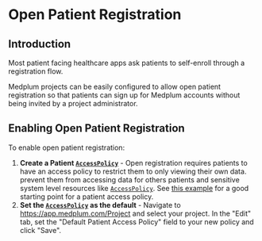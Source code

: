 # Open Patient Registration

## Introduction

Most patient facing healthcare apps ask patients to self-enroll through a registration flow.

Medplum projects can be easily configured to allow open patient registration so that patients can sign up for Medplum accounts without being invited by a project administrator.

## Enabling Open Patient Registration

To enable open patient registration:

1. **Create a Patient [`AccessPolicy`](/docs/api/fhir/medplum/accesspolicy)** - Open registration requires patients to have an access policy to restrict them to only viewing their own data. prevent them from accessing data for others patients and sensitive system level resources like [`AccessPolicy`](/docs/api/fhir/medplum/accesspolicy). See [this example](/docs/access/access-policies#patient-access) for a good starting point for a patient access policy.
2. **Set the [`AccessPolicy`](/docs/api/fhir/medplum/accesspolicy) as the default** - Navigate to https://app.medplum.com/Project and select your project. In the "Edit" tab, set the "Default Patient Access Policy" field to your new policy and click "Save".
